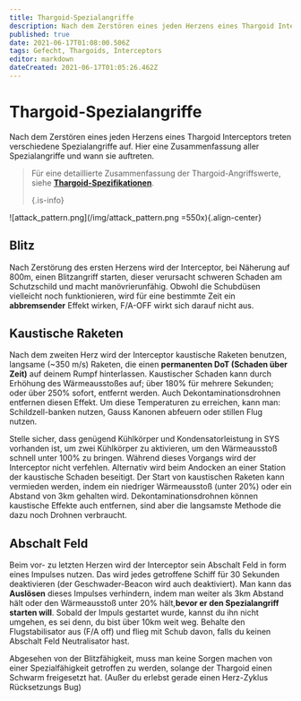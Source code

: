 ```yaml
---
title: Thargoid-Spezialangriffe
description: Nach dem Zerstören eines jeden Herzens eines Thargoid Interceptors treten verschiedene Spezialangriffe auf. Hier eine Zusammenfassung aller Spezialangriffe und wann sie auftreten.
published: true
date: 2021-06-17T01:08:00.506Z
tags: Gefecht, Thargoids, Interceptors
editor: markdown
dateCreated: 2021-06-17T01:05:26.462Z
---
```


# Thargoid-Spezialangriffe
Nach dem Zerstören eines jeden Herzens eines Thargoid Interceptors treten verschiedene Spezialangriffe auf. Hier eine Zusammenfassung aller Spezialangriffe und wann sie auftreten.

> Für eine detaillierte Zusammenfassung der Thargoid-Angriffswerte, siehe [**Thargoid-Spezifikationen**](/en/thargoid-specs). 
> 
> {.is-info}

!\[attack_pattern.png\](/img/attack_pattern.png =550x){.align-center}

## Blitz
Nach Zerstörung des ersten Herzens wird der Interceptor, bei Näherung auf 800m, einen Blitzangriff starten, dieser verursacht schweren Schaden am Schutzschild und macht manövrierunfähig. Obwohl die Schubdüsen vielleicht noch funktionieren, wird für eine bestimmte Zeit ein <strong x-id=“1“>abbremsender</strong> Effekt wirken, F/A-OFF wirkt sich darauf nicht aus.

## Kaustische Raketen
Nach dem zweiten Herz wird der Interceptor kaustische Raketen benutzen, langsame (~350 m/s) Raketen, die einen **permanenten DoT (Schaden über Zeit)** auf deinem Rumpf hinterlassen. Kaustischer Schaden kann durch Erhöhung des Wärmeausstoßes auf; über 180% für mehrere Sekunden; oder über 250% sofort, entfernt werden. Auch Dekontaminationsdrohnen entfernen diesen Effekt. Um diese Temperaturen zu erreichen, kann man: Schildzell-banken nutzen, Gauss Kanonen abfeuern oder stillen Flug nutzen.

Stelle sicher, dass genügend Kühlkörper und Kondensatorleistung in SYS vorhanden ist, um zwei Kühlkörper zu aktivieren, um den Wärmeausstoß schnell unter 100% zu bringen. Während dieses Vorgangs wird der Interceptor nicht verfehlen. Alternativ wird beim Andocken an einer Station der kaustische Schaden beseitigt. Der Start von kaustischen Raketen kann vermieden werden, indem ein niedriger Wärmeausstoß (unter 20%) oder ein Abstand von 3km gehalten wird. Dekontaminationsdrohnen können kaustische Effekte auch entfernen, sind aber die langsamste Methode die dazu noch Drohnen verbraucht.

## Abschalt Feld
Beim vor- zu letzten Herzen wird der Interceptor sein Abschalt Feld in form eines Impulses nutzen. Das wird jedes getroffene Schiff für 30 Sekunden deaktivieren (der Geschwader-Beacon wird auch deaktiviert). Man kann das **Auslösen** dieses Impulses verhindern, indem man weiter als 3km Abstand hält oder den Wärmeausstoß unter 20% hält,**bevor er den Spezialangriff starten will**. Sobald der Impuls gestartet wurde, kannst du ihn nicht umgehen, es sei denn, du bist über 10km weit weg. Behalte den Flugstabilisator aus (F/A off) und flieg mit Schub davon, falls du keinen Abschalt Feld Neutralisator hast.

Abgesehen von der Blitzfähigkeit, muss man keine Sorgen machen von einer Spezialfähigkeit getroffen zu werden, solange der Thargoid einen Schwarm freigesetzt hat. (Außer du erlebst gerade einen Herz-Zyklus Rücksetzungs Bug)
